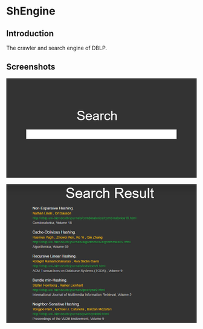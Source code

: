 # ShEngine

## Introduction

The crawler and search engine of DBLP.

## Screenshots

![](./screenshots/index.png)

![](./screenshots/result.png)
